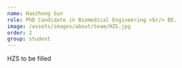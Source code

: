 ```yaml
---
name: Haozhong Sun
role: PhD Candidate in Biomedical Engineering <br/> BE.
image: /assets/images/about/team/HZS.jpg
order: 2
group: student
---
```


HZS to be filled